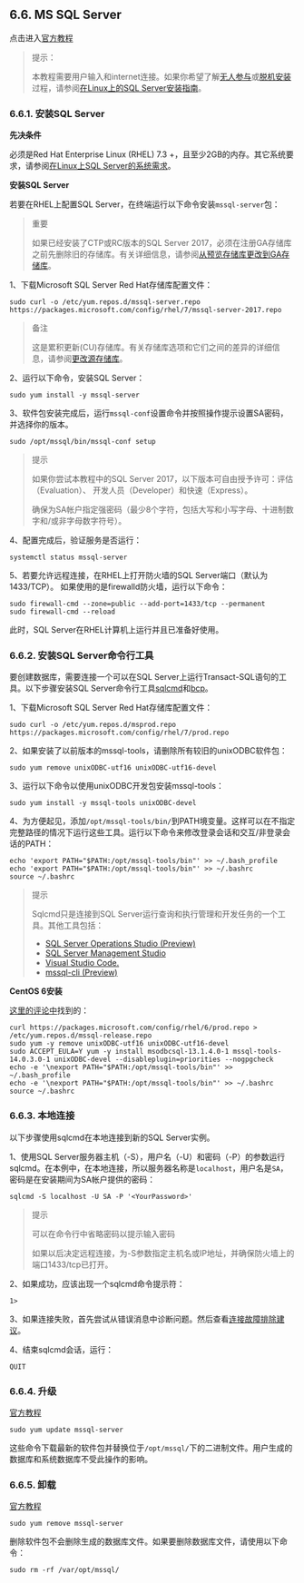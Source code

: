 ## 6.6. MS SQL Server

点击进入[官方教程](https://docs.microsoft.com/zh-cn/sql/linux/quickstart-install-connect-red-hat)

> 提示：
>
> 本教程需要用户输入和internet连接。如果你希望了解[无人参与](https://docs.microsoft.com/zh-cn/sql/linux/sql-server-linux-setup#unattended)或[脱机安装](https://docs.microsoft.com/zh-cn/sql/linux/sql-server-linux-setup#offline)过程，请参阅[在Linux上的SQL Server安装指南](https://docs.microsoft.com/zh-cn/sql/linux/sql-server-linux-setup)。

### 6.6.1. 安装SQL Server

**先决条件**

必须是Red Hat Enterprise Linux (RHEL) 7.3 +，且至少2GB的内存。其它系统要求，请参阅[在Linux上SQL Server的系统需求](https://docs.microsoft.com/zh-cn/sql/linux/sql-server-linux-setup#system)。

**安装SQL Server**

若要在RHEL上配置SQL Server，在终端运行以下命令安装`mssql-server`包：

> 重要
> 
> 如果已经安装了CTP或RC版本的SQL Server 2017，必须在注册GA存储库之前先删除旧的存储库。有关详细信息，请参阅[从预览存储库更改到GA存储库](https://docs.microsoft.com/zh-cn/sql/linux/sql-server-linux-change-repo)。

1、下载Microsoft SQL Server Red Hat存储库配置文件：

```
sudo curl -o /etc/yum.repos.d/mssql-server.repo https://packages.microsoft.com/config/rhel/7/mssql-server-2017.repo
```

> 备注
> 
> 这是累积更新(CU)存储库。有关存储库选项和它们之间的差异的详细信息，请参阅[更改源存储库](https://docs.microsoft.com/zh-cn/sql/linux/sql-server-linux-setup#repositories)。

2、运行以下命令，安装SQL Server：

```
sudo yum install -y mssql-server
```

3、软件包安装完成后，运行`mssql-conf`设置命令并按照操作提示设置SA密码，并选择你的版本。

```
sudo /opt/mssql/bin/mssql-conf setup
```

> 提示
> 
> 如果你尝试本教程中的SQL Server 2017，以下版本可自由授予许可：评估（Evaluation）、 开发人员（Developer）和快速（Express）。
>
> 确保为SA帐户指定强密码（最少8个字符，包括大写和小写字母、十进制数字和/或非字母数字符号）。

4、配置完成后，验证服务是否运行：

```
systemctl status mssql-server
```

5、若要允许远程连接，在RHEL上打开防火墙的SQL Server端口（默认为1433/TCP）。 如果使用的是firewalld防火墙，运行以下命令：

```
sudo firewall-cmd --zone=public --add-port=1433/tcp --permanent
sudo firewall-cmd --reload
```

此时，SQL Server在RHEL计算机上运行并且已准备好使用。

### 6.6.2. 安装SQL Server命令行工具

要创建数据库，需要连接一个可以在SQL Server上运行Transact-SQL语句的工具。以下步骤安装SQL Server命令行工具[sqlcmd](https://docs.microsoft.com/zh-cn/sql/tools/sqlcmd-utility)和[bcp](https://docs.microsoft.com/zh-cn/sql/tools/bcp-utility)。

1、下载Microsoft SQL Server Red Hat存储库配置文件：

```
sudo curl -o /etc/yum.repos.d/msprod.repo https://packages.microsoft.com/config/rhel/7/prod.repo
```

2、如果安装了以前版本的mssql-tools，请删除所有较旧的unixODBC软件包：

```
sudo yum remove unixODBC-utf16 unixODBC-utf16-devel
```

3、运行以下命令以使用unixODBC开发包安装mssql-tools：

```
sudo yum install -y mssql-tools unixODBC-devel
```

4、为方便起见，添加`/opt/mssql-tools/bin/`到PATH境变量。这样可以在不指定完整路径的情况下运行这些工具。运行以下命令来修改登录会话和交互/非登录会话的PATH：

```
echo 'export PATH="$PATH:/opt/mssql-tools/bin"' >> ~/.bash_profile
echo 'export PATH="$PATH:/opt/mssql-tools/bin"' >> ~/.bashrc
source ~/.bashrc
```

> 提示
>
> Sqlcmd只是连接到SQL Server运行查询和执行管理和开发任务的一个工具。其他工具包括：
>
> 
> * [SQL Server Operations Studio (Preview)](https://docs.microsoft.com/en-us/sql/sql-operations-studio/what-is)
> * [SQL Server Management Studio](https://docs.microsoft.com/en-us/sql/linux/sql-server-linux-develop-use-ssms)
> * [Visual Studio Code.](https://docs.microsoft.com/en-us/sql/linux/sql-server-linux-develop-use-vscode)
> * [mssql-cli (Preview)](https://blogs.technet.microsoft.com/dataplatforminsider/2017/12/12/try-mssql-cli-a-new-interactive-command-line-tool-for-sql-server/)

**CentOS 6安装**

[这里的评论中](https://docs.microsoft.com/en-us/sql/linux/sql-server-linux-setup-tools)找到的：

```
curl https://packages.microsoft.com/config/rhel/6/prod.repo > /etc/yum.repos.d/mssql-release.repo
sudo yum -y remove unixODBC-utf16 unixODBC-utf16-devel
sudo ACCEPT_EULA=Y yum -y install msodbcsql-13.1.4.0-1 mssql-tools-14.0.3.0-1 unixODBC-devel --disableplugin=priorities --nogpgcheck
echo -e '\nexport PATH="$PATH:/opt/mssql-tools/bin"' >> ~/.bash_profile
echo -e '\nexport PATH="$PATH:/opt/mssql-tools/bin"' >> ~/.bashrc
source ~/.bashrc
```

### 6.6.3. 本地连接

以下步骤使用sqlcmd在本地连接到新的SQL Server实例。

1、使用SQL Server服务器主机（-S），用户名（-U）和密码（-P）的参数运行sqlcmd。在本例中，在本地连接，所以服务器名称是`localhost`，用户名是`SA`，密码是在安装期间为SA帐户提供的密码：

```
sqlcmd -S localhost -U SA -P '<YourPassword>'
```

> 提示
>
> 可以在命令行中省略密码以提示输入密码
>
> 如果以后决定远程连接，为-S参数指定主机名或IP地址，并确保防火墙上的端口1433/tcp已打开。

2、如果成功，应该出现一个sqlcmd命令提示符：

```
1>
```

3、如果连接失败，首先尝试从错误消息中诊断问题。然后查看[连接故障排除建议](https://docs.microsoft.com/en-us/sql/linux/sql-server-linux-troubleshooting-guide#connection)。

4、结束sqlcmd会话，运行：

```
QUIT
```

### 6.6.4. 升级

[官方教程](https://docs.microsoft.com/en-us/sql/linux/sql-server-linux-setup#upgrade)

```
sudo yum update mssql-server
```

这些命令下载最新的软件包并替换位于`/opt/mssql/`下的二进制文件。用户生成的数据库和系统数据库不受此操作的影响。

### 6.6.5. 卸载

[官方教程](https://docs.microsoft.com/en-us/sql/linux/sql-server-linux-setup#uninstall)

```
sudo yum remove mssql-server
```

删除软件包不会删除生成的数据库文件。如果要删除数据库文件，请使用以下命令：

```
sudo rm -rf /var/opt/mssql/
```
